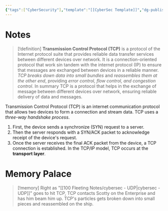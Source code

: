 ```yaml
---
{"tags":["CyberSecurity"],"template":"[[CyberSec Template]]","dg-publish":true,"permalink":"/600-coding/security/notes/cybersec-tcp/","dgPassFrontmatter":true}
---
```


# Notes
> [!definition] 
>  **Transmission Control Protocol (TCP)** is a protocol of the Internet protocol suite that provides reliable data transfer services between different devices over network. It is a connection-oriented protocol that work sin tandem with the internet protocol (IP) to ensure that messages are exchanged between devices in a reliable manner. *TCP breaks down data into small bundles* and *reassembles them at the other end*, providing *error control, flow control, and congestion control*. In summary TCP is a protocol that helps in the exchange of message between different devices over network, ensuring reliable delivery of data and messages. 


Transmission Control Protocol (TCP) is an internet communication protocol that allows two devices to form a connection and stream data. TCP uses a *three-way handshake process*. 
1. First, the device sends a synchronize (SYN) request to a server. 
2. Then the server responds with a SYN/ACK packet to acknowledge receipt of the device's request. 
3. Once the server receives the final ACK packet from the device, a TCP connection is established. 
In the TCP/IP model, TCP occurs at the **transport layer**.

# Memory Palace
> [!memory] 
> Right as "[[100 Fleeting Notes/cybersec - UDP\|cybersec - UDP]]" goes to hit TCP, TCP contacts Scotty on the Enterprise and has him beam him up. TCP's particles gets broken down into small pieces and reassembled on the ship. 
